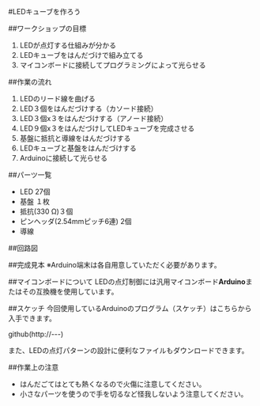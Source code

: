 #LEDキューブを作ろう

##ワークショップの目標
1. LEDが点灯する仕組みが分かる
2. LEDキューブをはんだづけで組み立てる
3. マイコンボードに接続してプログラミングによって光らせる


##作業の流れ
1. LEDのリード線を曲げる
2. LED３個をはんだづけする（カソード接続）
3. LED３個x３をはんだづけする（アノード接続）
4. LED９個x３をはんだづけしてLEDキューブを完成させる
5. 基盤に抵抗と導線をはんだづけする
6. LEDキューブと基盤をはんだづけする
7. Arduinoに接続して光らせる

##パーツ一覧
- LED 27個
- 基盤 １枚
- 抵抗(330 Ω)３個
- ピンヘッダ(2.54mmピッチ6連) 2個
- 導線 

##回路図


##完成見本
※Arduino端末は各自用意していただく必要があります。

##マイコンボードについて
LEDの点灯制御には汎用マイコンボード**Arduino**またはその互換機を使用しています。

##スケッチ
今回使用しているArduinoのプログラム（スケッチ）はこちらから入手できます。

github(http://---)

また、LEDの点灯パターンの設計に便利なファイルもダウンロードできます。

##作業上の注意
- はんだごてはとても熱くなるので火傷に注意してください。
- 小さなパーツを使うので手を切るなど怪我しないよう注意してください。
